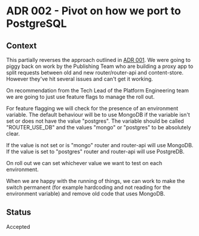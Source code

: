 # ADR 002 - Pivot on how we port to PostgreSQL

## Context

This partially reverses the approach outlined in [ADR 001](001-porting-to-postgresql.md). We were going to piggy back on work by the Publishing Team who are building a proxy app to split requests between old and new router/router-api and content-store. However they've hit several issues and can't get it working.

On recommendation from the Tech Lead of the Platform Engineering team we are going to just use feature flags to manage the roll out.

For feature flagging we will check for the presence of an environment variable. The default behaviour will be to use MongoDB if the variable isn't set or does not have the value "postgres". The variable should be called "ROUTER_USE_DB" and the values "mongo" or "postgres" to be absolutely clear.

If the value is not set or is "mongo" router and router-api will use MongoDB. If the value is set to "postgres" router and router-api will use PostgreDB.

On roll out we can set whichever value we want to test on each environment.

When we are happy with the running of things, we can work to make the switch permanent (for example hardcoding and not reading for the environment variable) and remove old code that uses MongoDB.

## Status

Accepted